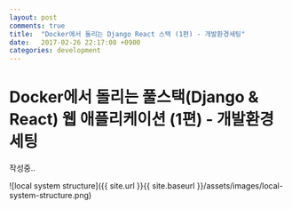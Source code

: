 ```yaml
---
layout: post
comments: true
title:  "Docker에서 돌리는 Django React 스택 (1편) - 개발환경세팅"
date:   2017-02-26 22:17:08 +0900
categories: development
---
```


# Docker에서 돌리는 풀스택(Django & React) 웹 애플리케이션 (1편) - 개발환경 세팅
작성중..

![local system structure]({{ site.url }}{{ site.baseurl }}/assets/images/local-system-structure.png)
